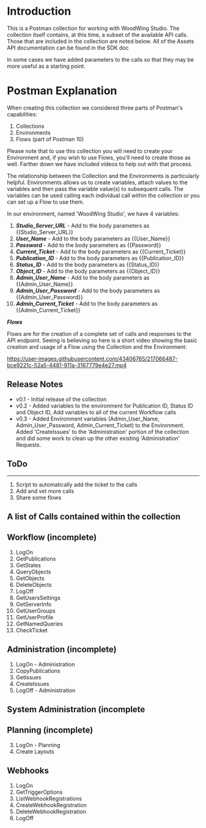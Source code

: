 # Introduction
This is a Postman collection for working with WoodWing Studio. The collection itself contains, at this time, a subset of the available API calls. Those that are included in the collection are noted below. All of the Assets API documentation can be found in the SDK doc

In some cases we have added parameters to the calls so that they may be more useful as a starting point.

# Postman Explanation

When creating this collection we considered three parts of Postman's capabilities:

1. Collections
2. Environments
3. Flows (part of Postman 10)

Please note that to use this collection you will need to create your Environment and, if you wish to use Flows, you'll need to create those as well. Farther down we have included videos to help out with that process.

The relationship between the Collection and the Environments is particularly helpful. Environments allows us to create variables, attach values to the variables and then pass the variable value(s) to subsequent calls. The variables can be used calling each individual call within the collection or you can set up a Flow to use them.

In our environment, named 'WoodWing Studio', we have 4 variables:

1. ***Studio_Server_URL*** - Add to the body parameters as {{Studio_Server_URL}}
2. ***User_Name*** - Add to the body parameters as {{User_Name}}
3. ***Password*** - Add to the body parameters as {{Password}}
4. ***Current_Ticket*** - Add to the body parameters as {{Current_Ticket}}
5. ***Publication_ID*** - Add to the body parameters as {{Publication_ID}}
6. ***Status_ID*** - Add to the body parameters as {{Status_ID}}
7. ***Object_ID*** - Add to the body parameters as {{Object_ID}}
8. ***Admin_User_Name*** - Add to the body parameters as {{Admin_User_Name}}
9. ***Admin_User_Password*** - Add to the body parameters as {{Admin_User_Password}}
10. ***Admin_Current_Ticket*** - Add to the body parameters as {{Admin_Current_Ticket}} 

***Flows***

Flows are for the creation of a complete set of calls and responses to the API endpoint. Seeing is believing so here is a short video showing the basic creation and usage of a Flow using the Collection and the Environment:

https://user-images.githubusercontent.com/43406765/217066487-bce9221c-52a5-4481-911a-3167779e4e27.mp4


## Release Notes
 - v0.1 - Initial release of the collection
 - v0.2 - Added variables to the environment for Publication ID, Status ID and Object ID, Add variables to all of the current Workflow calls
 - v0.3 - Added Environment variables (Admin_User_Name, Admin_User_Password, Admin_Current_Ticket) to the Environment. Added 'CreateIssues' to the 'Administration' portion of the collection and did some work to clean up the other existing 'Administration' Requests.

## ToDo
----
1. Script to automatically add the ticket to the calls
2. Add and vet more calls
3. Share some flows

## A list of Calls contained within the collection

## Workflow (incomplete)
 1. LogOn
 2. GetPublications
 3. GetStates
 4. QueryObjects
 5. GetObjects
 6. DeleteObjects
 7. LogOff
 8. GetUsersSettings
 9. GetServerInfo
 10. GetUserGroups
 11. GetUserProfile
 12. GetNamedQueries
 13. CheckTicket

## Administration (incomplete)
 1. LogOn - Administration
 2. CopyPublications
 3. GetIssues
 4. CreateIssues
 5. LogOff - Administration

## System Administration (incomplete

## Planning (incomplete)
 3. LogOn - Planning
 4. Create Layouts
 
## Webhooks
 1. LogOn
 2. GetTriggerOptions
 3. ListWebhookRegistrations
 4. CreateWebhookRegistration
 5. DeleteWebhookRegistration
 6. LogOff
